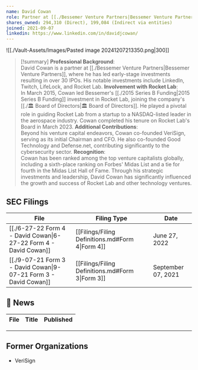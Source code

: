 ```yaml
---
name: David Cowan
role: Partner at [[./Bessemer Venture Partners|Bessemer Venture Partners]]
shares_owned: 294,310 (Direct), 199,084 (Indirect via entities)
joined: 2021-09-07
linkedin: https://www.linkedin.com/in/davidjcowan/
---
```


![[./Vault-Assets/Images/Pasted image 20241207213350.png|300]]

>[!summary]
**Professional Background**:  
David Cowan is a partner at [[./Bessemer Venture Partners|Bessemer Venture Partners]], where he has led early-stage investments resulting in over 30 IPOs. His notable investments include LinkedIn, Twitch, LifeLock, and Rocket Lab.
**Involvement with Rocket Lab**:  
In March 2015, Cowan led Bessemer's [[./2015 Series B Funding|2015 Series B Funding]] investment in Rocket Lab, joining the company's [[./🏛️ Board of Directors|🏛️ Board of Directors]]. He played a pivotal role in guiding Rocket Lab from a startup to a NASDAQ-listed leader in the aerospace industry. Cowan completed his tenure on Rocket Lab's Board in March 2023.
**Additional Contributions**:  
Beyond his venture capital endeavors, Cowan co-founded VeriSign, serving as its initial Chairman and CFO. He also co-founded Good Technology and Defense.net, contributing significantly to the cybersecurity sector.
**Recognition**:  
Cowan has been ranked among the top venture capitalists globally, including a sixth-place ranking on Forbes' Midas List and a tie for fourth in the Midas List Hall of Fame.
Through his strategic investments and leadership, David Cowan has significantly influenced the growth and success of Rocket Lab and other technology ventures.

## SEC Filings
| File                                                                                  | Filing Type                                      | Date               |
| ------------------------------------------------------------------------------------- | ------------------------------------------------ | ------------------ |
| [[./6-27-22 Form 4 - David Cowan\|6-27-22 Form 4 - David Cowan]] | [[Filings/Filing Definitions.md#Form 4\|Form 4]] | June 27, 2022      |
| [[./9-07-21 Form 3 - David Cowan\|9-07-21 Form 3 - David Cowan]] | [[Filings/Filing Definitions.md#Form 3\|Form 3]] | September 07, 2021 |


## 📰 News
| File | Title | Published |
| ---- | ----- | --------- |


---
## Former Organizations

- VeriSign